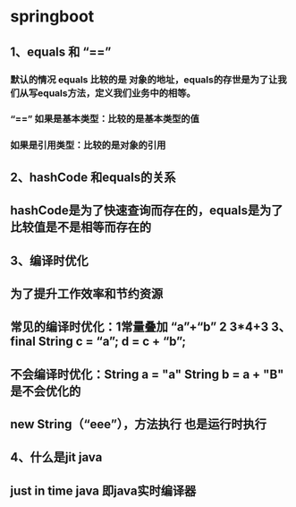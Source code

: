 # springboot
## 1、equals 和 “==”
### 默认的情况 equals 比较的是 对象的地址，equals的存世是为了让我们从写equals方法，定义我们业务中的相等。
### “==” 如果是基本类型：比较的是基本类型的值
### 如果是引用类型：比较的是对象的引用     
## 2、hashCode 和equals的关系
## hashCode是为了快速查询而存在的，equals是为了比较值是不是相等而存在的
## 3、编译时优化
## 为了提升工作效率和节约资源
##  常见的编译时优化：1常量叠加   “a”+“b”  2 3*4+3  3、final String c = “a”; d = c + “b”;
##  不会编译时优化：String a = "a" String b = a + "B"  是不会优化的
##   new String（“eee”），方法执行 也是运行时执行
## 4、什么是jit  java
##   just in time  java 即java实时编译器
##
##
##
##
##
##
##
##
##
##
##
##
##
##
##
##
##
##
##
##
##
##
##
##
##
##
##
##
##
##
##
##
##
##
##
##
##
##
##
##
##
##
##
##
##
##
##
##
##
##
##
##
##
##
##
##
##
##
##
##
##
##
##
##
##
##
##
##
##
##
##
##

